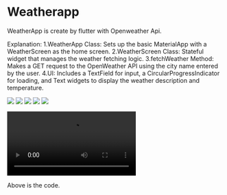 # Weatherapp

WeatherApp is create by flutter with Openweather Api.

Explanation:
1.WeatherApp Class: Sets up the basic MaterialApp with a WeatherScreen as the home screen.
2.WeatherScreen Class: Stateful widget that manages the weather fetching logic.
3.fetchWeather Method: Makes a GET request to the OpenWeather API using the city name entered by the user.
4.UI: Includes a TextField for input, a CircularProgressIndicator for loading, and Text widgets to display the weather description and temperature.

![](snapscreen/1.jpeg) ![](snapscreen/2.jpeg)
![](snapscreen/3.jpeg) ![](snapscreen/4.jpeg)
![](snapscreen/1.jpeg)

![](snapscreen/video.mp4)

Above is the code.

